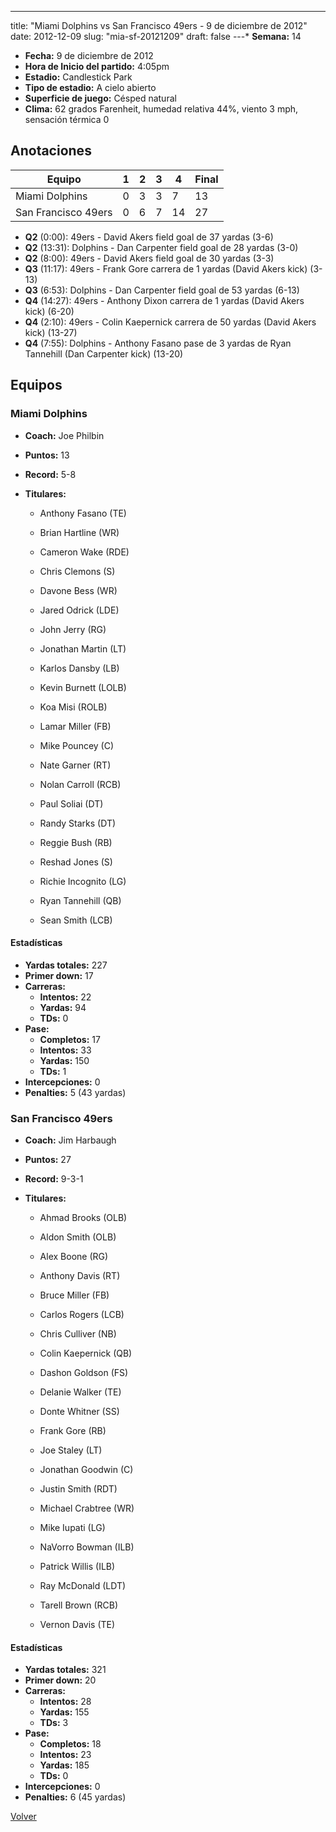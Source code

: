 ---
title: "Miami Dolphins vs San Francisco 49ers - 9 de diciembre de 2012"
date: 2012-12-09
slug: "mia-sf-20121209"
draft: false
---* **Semana:** 14
* **Fecha:** 9 de diciembre de 2012
* **Hora de Inicio del partido:** 4:05pm
* **Estadio:** Candlestick Park
* **Tipo de estadio:** A cielo abierto
* **Superficie de juego:** Césped natural
* **Clima:** 62 grados Farenheit, humedad relativa 44%, viento 3 mph, sensación térmica 0




## Anotaciones
| Equipo | 1 | 2 | 3 | 4 | Final |
|--------|---|---|---|---|-------|
| Miami Dolphins  | 0 | 3 | 3 | 7  | 13 |
| San Francisco 49ers  | 0 | 6 | 7 | 14  | 27 |
* **Q2** (0:00): 49ers - David Akers field goal de 37 yardas (3-6)
* **Q2** (13:31): Dolphins - Dan Carpenter field goal de 28 yardas (3-0)
* **Q2** (8:00): 49ers - David Akers field goal de 30 yardas (3-3)
* **Q3** (11:17): 49ers - Frank Gore carrera de 1 yardas (David Akers kick) (3-13)
* **Q3** (6:53): Dolphins - Dan Carpenter field goal de 53 yardas (6-13)
* **Q4** (14:27): 49ers - Anthony Dixon carrera de 1 yardas (David Akers kick) (6-20)
* **Q4** (2:10): 49ers - Colin Kaepernick carrera de 50 yardas (David Akers kick) (13-27)
* **Q4** (7:55): Dolphins - Anthony Fasano pase de 3 yardas de Ryan Tannehill (Dan Carpenter kick) (13-20)


## Equipos


### Miami Dolphins
* **Coach:** Joe Philbin
* **Puntos:** 13
* **Record:** 5-8
* **Titulares:** 

  * Anthony Fasano (TE) 

  * Brian Hartline (WR) 

  * Cameron Wake (RDE) 

  * Chris Clemons (S) 

  * Davone Bess (WR) 

  * Jared Odrick (LDE) 

  * John Jerry (RG) 

  * Jonathan Martin (LT) 

  * Karlos Dansby (LB) 

  * Kevin Burnett (LOLB) 

  * Koa Misi (ROLB) 

  * Lamar Miller (FB) 

  * Mike Pouncey (C) 

  * Nate Garner (RT) 

  * Nolan Carroll (RCB) 

  * Paul Soliai (DT) 

  * Randy Starks (DT) 

  * Reggie Bush (RB) 

  * Reshad Jones (S) 

  * Richie Incognito (LG) 

  * Ryan Tannehill (QB) 

  * Sean Smith (LCB) 

#### Estadísticas
* **Yardas totales:** 227
* **Primer down:** 17
* **Carreras:**
  * **Intentos:** 22
  * **Yardas:** 94
  * **TDs:** 0
* **Pase:**
  * **Completos:** 17
  * **Intentos:** 33
  * **Yardas:** 150
  * **TDs:** 1
* **Intercepciones:** 0
* **Penalties:** 5 (43 yardas)

### San Francisco 49ers
* **Coach:** Jim Harbaugh
* **Puntos:** 27
* **Record:** 9-3-1
* **Titulares:** 

  * Ahmad Brooks (OLB) 

  * Aldon Smith (OLB) 

  * Alex Boone (RG) 

  * Anthony Davis (RT) 

  * Bruce Miller (FB) 

  * Carlos Rogers (LCB) 

  * Chris Culliver (NB) 

  * Colin Kaepernick (QB) 

  * Dashon Goldson (FS) 

  * Delanie Walker (TE) 

  * Donte Whitner (SS) 

  * Frank Gore (RB) 

  * Joe Staley (LT) 

  * Jonathan Goodwin (C) 

  * Justin Smith (RDT) 

  * Michael Crabtree (WR) 

  * Mike Iupati (LG) 

  * NaVorro Bowman (ILB) 

  * Patrick Willis (ILB) 

  * Ray McDonald (LDT) 

  * Tarell Brown (RCB) 

  * Vernon Davis (TE) 

#### Estadísticas
* **Yardas totales:** 321
* **Primer down:** 20
* **Carreras:**
  * **Intentos:** 28
  * **Yardas:** 155
  * **TDs:** 3
* **Pase:**
  * **Completos:** 18
  * **Intentos:** 23
  * **Yardas:** 185
  * **TDs:** 0
* **Intercepciones:** 0
* **Penalties:** 6 (45 yardas)


[Volver](/historia/2012)
